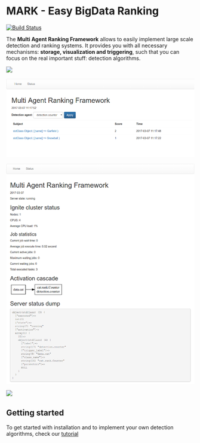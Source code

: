# MARK - Easy BigData Ranking
[![Build Status](https://travis-ci.org/RUCD/mark.svg?branch=master)](https://travis-ci.org/RUCD/mark)

The **Multi Agent Ranking Framework** allows to easily implement large scale detection and ranking systems. It provides you with all necessary mechanisms: **storage, visualization and triggering**, such that you can focus on the real important stuff: detection algorithms.

![](./architecture.png)

![](./home.png)

![](./status.png)

![](./report.png)


## Getting started

To get started with installation and to implement your own detection algorithms, check our [tutorial](./TUTORIAL.md)
